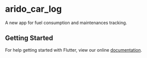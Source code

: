 # arido_car_log

A new app for fuel consumption and maintenances tracking.

## Getting Started

For help getting started with Flutter, view our online
[documentation](https://flutter.io/).
